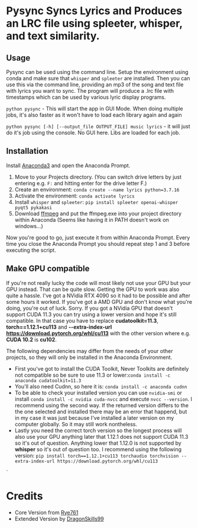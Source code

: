 # Pysync Syncs Lyrics and Produces an LRC file using spleeter, whisper, and text similarity.

## Usage

Pysync can be used using the command line. Setup the environment using conda and make sure that `whisper` and `spleeter` are installed. Then you can use this via the command line, providing an mp3 of the song and text file with lyrics you want to sync. The program will produce a .lrc file with timestamps which can be used by various lyric display programs.

`python pysync` - This will start the app in GUI Mode. When doing multiple jobs, it's also faster as it won't have to load each library again and again

`python pysync [-h] [--output_file OUTPUT_FILE] music lyrics` - it will just do it's job using the console. No GUI here. Libs are loaded for each job.

## Installation

Install [Anaconda3](https://www.anaconda.com/download) and open the Anaconda Prompt.

1. Move to your Projects directory. (You can switch drive letters by just entering e.g. `F:` and hitting enter for the drive letter F.)
2. Create an environment: `conda create --name lyrics python=3.7.16`
3. Activate the environment: `conda activate lyrics`
4. Install `whisper` and `spleeter`: `pip install spleeter openai-whisper pyqt5 pykakasi`
5. Download [ffmpeg](https://ffmpeg.org/download.html) and put the ffmpeg.exe into your project directory within Anaconda (Seems like having it in PATH doesn't work on windows...)

Now you're good to go, just execute it from within Anaconda Prompt. Every time you close the Anaconda Prompt you should repeat step 1 and 3 before executing the script.

## Make GPU compatible

If you're not really lucky the code will most likely not use your GPU but your GPU instead. That can be quite slow. Getting the GPU to work was also quite a hassle. I've got a NVidia RTX 4090 so it had to be possible and after some hours it worked. If you've got a AMD GPU and don't know what you're doing, you're out of luck. Sorry. If you got a NVidia GPU that doesn't support CUDA 11.3 you can try using a lower version and hope it's still compatible. In that case you have to replace **cudatoolkit=11.3**, **torch==1.12.1+cu113** and **--extra-index-url https://download.pytorch.org/whl/cu113** with the other version where e.g. **CUDA 10.2** is **cu102**.

The following dependencies may differ from the needs of your other projects, so they will only be installed in the Anaconda Environment.

- First you've got to install the CUDA Toolkit, Never Toolkits are definitely not compatible so be sure to use 11.3 or lower:`conda install -c anaconda cudatoolkit=11.3`
- You'll also need Cudnn, so here it is: `conda install -c anaconda cudnn`
- To be able to check your installed version you can use `nvidia-smi` or install `conda install -c nvidia cuda-nvcc` and execute `nvcc --version`. I recommend using the second way. If the returned version differs to the the one selected and installed there may be an error that happend, but in my case it was just because I've installed a later version on my computer globally. So it may still work nontheless.
- Lastly you need the correct torch version so the longest process will also use your GPU anything later that 1.12.1 does not support CUDA 11.3 so it's out of question. Anything lower that 1.12.0 is not supported by **whisper** so it's out of question too. I recommend using the following version: `pip install torch==1.12.1+cu113 torchaudio torchvision --extra-index-url https://download.pytorch.org/whl/cu113`

`
# Credits

- Core Version from [Rye761](https://github.com/rye761/pysync)
- Extended Version by [DragonSkills99](https://github.com/DragonSkills99/pysync)
